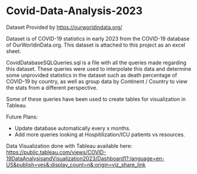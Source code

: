 # Covid-Data-Analysis-2023
Dataset Provided by https://ourworldindata.org/

Dataset is of COVID-19 statistics in early 2023 from the COVID-19 database of OurWorldinData.org. 
This dataset is attached to this project as an excel sheet.

CovidDatabaseSQLQueries.sql is a file with all the queries made regarding this dataset.
These queries were used to interpolate this data and determine some unprovided statistics in the dataset such as death percentage of COVID-19 by country, as well as group data by Continent / Country to view the stats from a different perspective. 

Some of these queries have been used to create tables for visualization in Tableau.

Future Plans:
   - Update database automatically every x months.
   - Add more queries looking at Hospitilization/ICU patients vs resources.


Data Visualization done with Tableau available here: https://public.tableau.com/views/COVID-19DataAnalysisandVisualization2023/Dashboard1?:language=en-US&publish=yes&:display_count=n&:origin=viz_share_link
